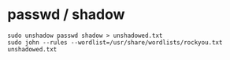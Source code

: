 # passwd / shadow

```text
sudo unshadow passwd shadow > unshadowed.txt
sudo john --rules --wordlist=/usr/share/wordlists/rockyou.txt unshadowed.txt
```



